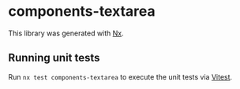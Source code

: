 # components-textarea

This library was generated with [Nx](https://nx.dev).

## Running unit tests

Run `nx test components-textarea` to execute the unit tests via [Vitest](https://vitest.dev/).
